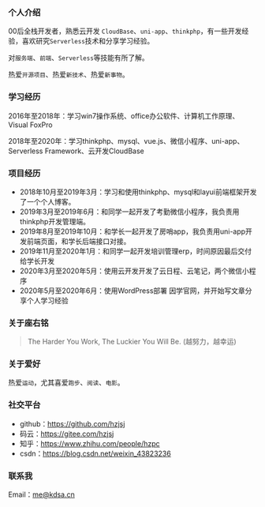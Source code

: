 ### 个人介绍
00后全栈开发者，熟悉云开发 `CloudBase`、`uni-app`、`thinkphp`，有一些开发经验，喜欢研究`Serverless`技术和分享学习经验。

对`服务端`、`前端`、`Serverless`等技能有所了解。

热爱`开源项目`、热爱`新技术`、热爱`新事物`。

### 学习经历
2016年至2018年：学习win7操作系统、office办公软件、计算机工作原理、Visual FoxPro

2018年至2020年：学习thinkphp、mysql、vue.js、微信小程序、uni-app、Serverless Framework、云开发CloudBase

### 项目经历
* 2018年10月至2019年3月：学习和使用thinkphp、mysql和layui前端框架开发了一个个人博客。
* 2019年3月至2019年6月：和同学一起开发了考勤微信小程序，我负责用thinkphp开发管理端。
* 2019年8月至2019年10月：和学长一起开发了房哨app，我负责用uni-app开发前端页面，和学长后端接口对接。
* 2019年11月至2020年1月：和同学一起开发培训管理erp，时间原因最后交付给学长开发
* 2020年3月至2020年5月：使用云开发开发了云日程、云笔记，两个微信小程序
* 2020年5月至2020年6月：使用WordPress部署 因学官网，并开始写文章分享个人学习经验
### 关于座右铭
> The Harder You Work, The Luckier You Will Be. (越努力，越幸运)

### 关于爱好
热爱`运动`，尤其喜爱`跑步`、`阅读`、`电影`。

### 社交平台
* github：https://github.com/hzjsj
* 码云：https://gitee.com/hzjsj
* 知乎：https://www.zhihu.com/people/hzpc
* csdn：https://blog.csdn.net/weixin_43823236

### 联系我
Email：me@kdsa.cn